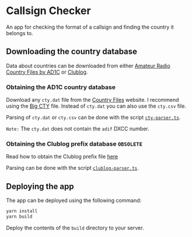 # Callsign Checker

An app for checking the format of a callsign and finding the country it belongs to.

## Downloading the country database

Data about countries can be downloaded from either [Amateur Radio Country Files by AD1C](https://www.country-files.com/) or [Clublog](https://clublog.freshdesk.com/support/solutions/articles/54902-downloading-the-prefixes-and-exceptions-as-xml).

### Obtaining the AD1C country database

Download any `cty.dat` file from the [Country Files](https://www.country-files.com/) website. I recommend using the [Big CTY](https://www.country-files.com/big-cty/) file.
Instead of `cty.dat` you can also use the `cty.csv` file.

Parsing of `cty.dat` or `cty.csv` can be done with the script [`cty-parser.ts`](./scripts/cty-dat-parser.ts).

`Note:` The `cty.dat` does not contain the `adif` DXCC number.

### Obtaining the Clublog prefix database `OBSOLETE`

Read how to obtain the Clublog prefix file [here](https://clublog.freshdesk.com/support/solutions/articles/54902-downloading-the-prefixes-and-exceptions-as-xml)

Parsing can be done with the script [`clublog-parser.ts`](./scripts/clublog-parser.ts).

## Deploying the app

The app can be deployed using the following command:

```bash
yarn install
yarn build
```

Deploy the contents of the `build` directory to your server.
